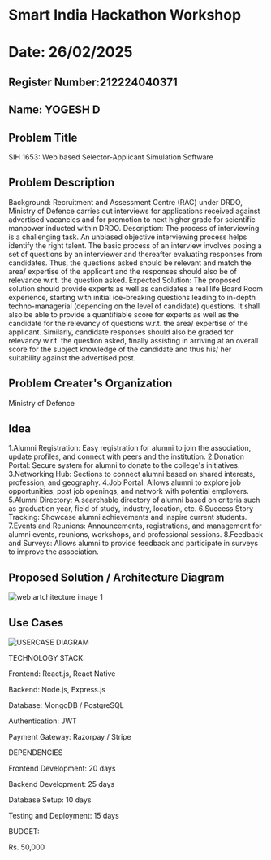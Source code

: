 # Smart India Hackathon Workshop
# Date: 26/02/2025
## Register Number:212224040371
## Name: YOGESH D
## Problem Title
SIH 1653: Web based Selector-Applicant Simulation Software
## Problem Description
Background: Recruitment and Assessment Centre (RAC) under DRDO, Ministry of Defence carries out interviews for applications received against advertised vacancies and for promotion to next higher grade for scientific manpower inducted within DRDO. Description: The process of interviewing is a challenging task. An unbiased objective interviewing process helps identify the right talent. The basic process of an interview involves posing a set of questions by an interviewer and thereafter evaluating responses from candidates. Thus, the questions asked should be relevant and match the area/ expertise of the applicant and the responses should also be of relevance w.r.t. the question asked. Expected Solution: The proposed solution should provide experts as well as candidates a real life Board Room experience, starting with initial ice-breaking questions leading to in-depth techno-managerial (depending on the level of candidate) questions. It shall also be able to provide a quantifiable score for experts as well as the candidate for the relevancy of questions w.r.t. the area/ expertise of the applicant. Similarly, candidate responses should also be graded for relevancy w.r.t. the question asked, finally assisting in arriving at an overall score for the subject knowledge of the candidate and thus his/ her suitability against the advertised post.

## Problem Creater's Organization
Ministry of Defence

## Idea
1.Alumni Registration: Easy registration for alumni to join the association, update profiles, and connect with peers and the institution. 2.Donation Portal: Secure system for alumni to donate to the college's initiatives. 3.Networking Hub: Sections to connect alumni based on shared interests, profession, and geography. 4.Job Portal: Allows alumni to explore job opportunities, post job openings, and network with potential employers. 5.Alumni Directory: A searchable directory of alumni based on criteria such as graduation year, field of study, industry, location, etc. 6.Success Story Tracking: Showcase alumni achievements and inspire current students. 7.Events and Reunions: Announcements, registrations, and management for alumni events, reunions, workshops, and professional sessions. 8.Feedback and Surveys: Allows alumni to provide feedback and participate in surveys to improve the association.

## Proposed Solution / Architecture Diagram
![web artchitecture image 1](https://github.com/user-attachments/assets/6fddecee-6fa5-4ad5-8b6f-ed78fbe0ebb1)


## Use Cases
![USERCASE DIAGRAM](https://github.com/user-attachments/assets/7ef9938c-634c-48f4-bab0-e07339c4d557)


TECHNOLOGY STACK:

Frontend: React.js, React Native

Backend: Node.js, Express.js

Database: MongoDB / PostgreSQL

Authentication: JWT

Payment Gateway: Razorpay / Stripe

DEPENDENCIES

Frontend Development: 20 days

Backend Development: 25 days

Database Setup: 10 days

Testing and Deployment: 15 days

BUDGET:

Rs. 50,000


